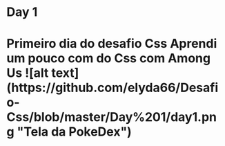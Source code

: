 <h1>Day 1<h1/>
  
<p>Primeiro dia do desafio Css Aprendi um pouco com do Css com Among Us
![alt text](https://github.com/elyda66/Desafio-Css/blob/master/Day%201/day1.png "Tela da PokeDex")
<p/>
  


<p aling = "center">
  <img width = "800" rsc = "day1.png">
</p>

